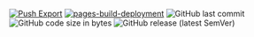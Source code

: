 [![Push Export](https://github.com/sxmxc/ghostly_whale/actions/workflows/push-export.yml/badge.svg?branch=main)](https://github.com/sxmxc/ghostly_whale/actions/workflows/push-export.yml)
[![pages-build-deployment](https://github.com/sxmxc/ghostly_whale/actions/workflows/pages/pages-build-deployment/badge.svg)](https://github.com/sxmxc/ghostly_whale/actions/workflows/pages/pages-build-deployment)
![GitHub last commit](https://img.shields.io/github/last-commit/sxmxc/ghoslty_whale)
![GitHub code size in bytes](https://img.shields.io/github/languages/code-size/sxmxc/ghostly_whale)
![GitHub release (latest SemVer)](https://img.shields.io/github/v/release/sxmxc/ghostly_whale)
